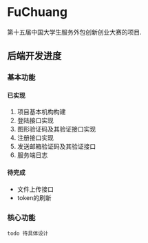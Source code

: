 # FuChuang

第十五届中国大学生服务外包创新创业大赛的项目.


## 后端开发进度

### 基本功能
#### 已实现
1. 项目基本机构构建
2. 登陆接口实现
3. 图形验证码及其验证接口实现
4. 注册接口实现
5. 发送邮箱验证码及其验证接口
6. 服务端日志

#### 待完成
- 文件上传接口
- token的刷新



### 核心功能
    todo 待具体设计